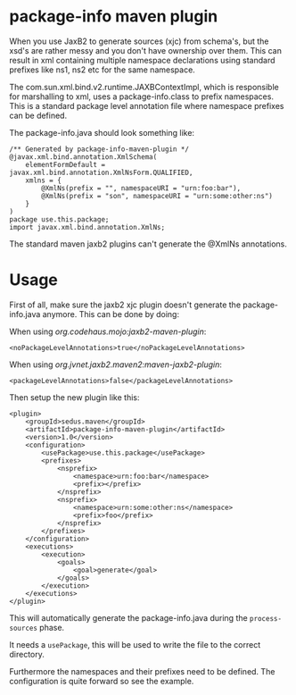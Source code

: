 # package-info maven plugin
When you use JaxB2 to generate sources (xjc) from schema's, but the
xsd's are rather messy and you don't have ownership over them. This can 
result in xml containing multiple namespace declarations using standard 
prefixes like ns1, ns2 etc for the same namespace.

The com.sun.xml.bind.v2.runtime.JAXBContextImpl, which is responsible 
for marshalling to xml, uses a package-info.class to prefix namespaces.
This is a standard package level annotation file where namespace prefixes
can be defined.

The package-info.java should look something like:

    /** Generated by package-info-maven-plugin */
    @javax.xml.bind.annotation.XmlSchema(
        elementFormDefault = javax.xml.bind.annotation.XmlNsForm.QUALIFIED,
        xmlns = {
            @XmlNs(prefix = "", namespaceURI = "urn:foo:bar"),
            @XmlNs(prefix = "son", namespaceURI = "urn:some:other:ns")
        }
    )
    package use.this.package;
    import javax.xml.bind.annotation.XmlNs;

The standard maven jaxb2 plugins can't generate the @XmlNs annotations.

# Usage

First of all, make sure the jaxb2 xjc plugin doesn't generate the 
package-info.java anymore. This can be done by doing:

When using *org.codehaus.mojo:jaxb2-maven-plugin*:
    
    <noPackageLevelAnnotations>true</noPackageLevelAnnotations>
    
When using *org.jvnet.jaxb2.maven2:maven-jaxb2-plugin*:

    <packageLevelAnnotations>false</packageLevelAnnotations>

Then setup the new plugin like this:

    <plugin>
        <groupId>sedus.maven</groupId>
        <artifactId>package-info-maven-plugin</artifactId>
        <version>1.0</version>
        <configuration>
            <usePackage>use.this.package</usePackage>
            <prefixes>
                <nsprefix>
                    <namespace>urn:foo:bar</namespace>
                    <prefix></prefix>
                </nsprefix>
                <nsprefix>
                    <namespace>urn:some:other:ns</namespace>
                    <prefix>foo</prefix>
                </nsprefix>
            </prefixes>
        </configuration>
        <executions>
            <execution>
                <goals>
                    <goal>generate</goal>
                </goals>
            </execution>
        </executions>
    </plugin>

This will automatically generate the package-info.java during the
`process-sources` phase.

It needs a `usePackage`, this will be used to write the file to the 
correct directory.

Furthermore the namespaces and their prefixes need to be defined. The
configuration is quite forward so see the example.
